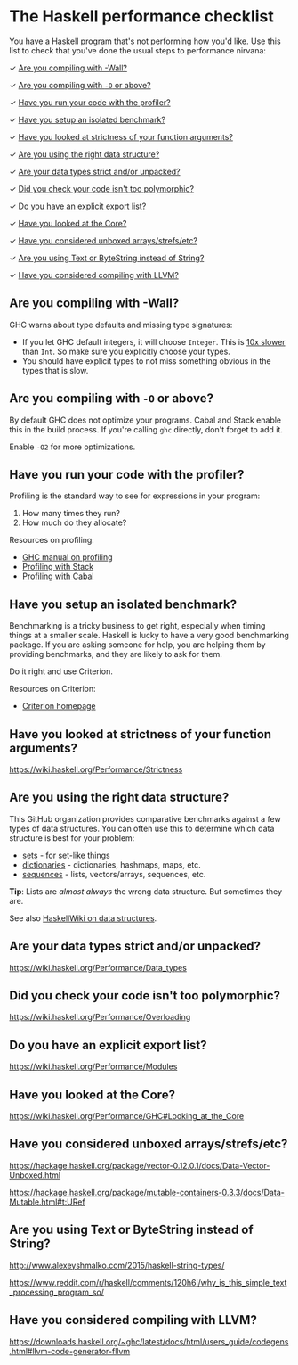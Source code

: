 # The Haskell performance checklist

You have a Haskell program that's not performing how you'd like. Use
this list to check that you've done the usual steps to performance
nirvana:

✓ [Are you compiling with -Wall?](#are-you-compiling-with--wall)

✓ [Are you compiling with `-O` or above?](#are-you-compiling-with--o-or-above)

✓ [Have you run your code with the profiler?](#have-you-run-your-code-with-the-profiler)

✓ [Have you setup an isolated benchmark?](#have-you-setup-an-isolated-benchmark)

✓ [Have you looked at strictness of your function arguments?](#have-you-looked-at-strictness-of-your-function-arguments)

✓ [Are you using the right data structure?](#are-you-using-the-right-data-structure)

✓ [Are your data types strict and/or unpacked?](#are-your-data-types-strict-andor-unpacked)

✓ [Did you check your code isn't too polymorphic?](#did-you-check-your-code-isnt-too-polymorphic)

✓ [Do you have an explicit export list?](#do-you-have-an-explicit-export-list)

✓ [Have you looked at the Core?](#have-you-looked-at-the-core)

✓ [Have you considered unboxed arrays/strefs/etc?](#have-you-considered-unboxed-arraysstrefsetc)

✓ [Are you using Text or ByteString instead of String?](#are-you-using-text-or-bytestring-instead-of-string)

✓ [Have you considered compiling with LLVM?](#have-you-considered-compiling-with-llvm)

## Are you compiling with -Wall?

GHC warns about type defaults and missing type signatures:

* If you let GHC default integers, it will choose `Integer`. This is
  [10x slower](https://github.com/haskell-perf/numbers#numbers) than
  `Int`. So make sure you explicitly choose your types.
* You should have explicit types to not miss something obvious in the
  types that is slow.

## Are you compiling with `-O` or above?

By default GHC does not optimize your programs. Cabal and Stack enable
this in the build process. If you're calling `ghc` directly, don't
forget to add it.

Enable `-O2` for more optimizations.

## Have you run your code with the profiler?

Profiling is the standard way to see for expressions in your program:

1. How many times they run?
2. How much do they allocate?

Resources on profiling:

* [GHC manual on profiling](https://downloads.haskell.org/~ghc/master/users-guide/profiling.html)
* [Profiling with Stack](https://stackoverflow.com/questions/32123475/profiling-builds-with-stack)
* [Profiling with Cabal](https://nikita-volkov.github.io/profiling-cabal-projects/)

## Have you setup an isolated benchmark?

Benchmarking is a tricky business to get right, especially when timing
things at a smaller scale. Haskell is lucky to have a very good
benchmarking package. If you are asking someone for help, you are
helping them by providing benchmarks, and they are likely to ask for
them.

Do it right and use Criterion.

Resources on Criterion:

* [Criterion homepage](http://www.serpentine.com/criterion/)

## Have you looked at strictness of your function arguments?

https://wiki.haskell.org/Performance/Strictness

## Are you using the right data structure?

This GitHub organization provides comparative benchmarks against a few
types of data structures. You can often use this to determine which
data structure is best for your problem:

* [sets](https://github.com/haskell-perf/sets) - for set-like things
* [dictionaries](https://github.com/haskell-perf/dictionaries)  -
  dictionaries, hashmaps, maps, etc.
* [sequences](https://github.com/haskell-perf/sequences) - lists,
  vectors/arrays, sequences, etc.

**Tip**: Lists are *almost always* the wrong data structure. But
  sometimes they are.

See also
[HaskellWiki on data structures](https://wiki.haskell.org/Performance#Specific_comparisons_of_data_structures).

## Are your data types strict and/or unpacked?

https://wiki.haskell.org/Performance/Data_types

## Did you check your code isn't too polymorphic?

https://wiki.haskell.org/Performance/Overloading

## Do you have an explicit export list?

https://wiki.haskell.org/Performance/Modules

## Have you looked at the Core?

https://wiki.haskell.org/Performance/GHC#Looking_at_the_Core

## Have you considered unboxed arrays/strefs/etc?

https://hackage.haskell.org/package/vector-0.12.0.1/docs/Data-Vector-Unboxed.html

https://hackage.haskell.org/package/mutable-containers-0.3.3/docs/Data-Mutable.html#t:URef

## Are you using Text or ByteString instead of String?

http://www.alexeyshmalko.com/2015/haskell-string-types/

https://www.reddit.com/r/haskell/comments/120h6i/why_is_this_simple_text_processing_program_so/

## Have you considered compiling with LLVM?

https://downloads.haskell.org/~ghc/latest/docs/html/users_guide/codegens.html#llvm-code-generator-fllvm
